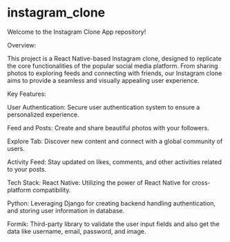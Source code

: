 # instagram_clone
Welcome to the Instagram Clone App repository!

Overview:

This project is a React Native-based Instagram clone, designed to replicate the core functionalities of the popular social media platform. From sharing photos to exploring feeds and connecting with friends, our Instagram clone aims to provide a seamless and visually appealing user experience.

Key Features:

User Authentication: Secure user authentication system to ensure a personalized experience.

Feed and Posts: Create and share beautiful photos with your followers.

Explore Tab: Discover new content and connect with a global community of users.

Activity Feed: Stay updated on likes, comments, and other activities related to your posts.

Tech Stack:
React Native: Utilizing the power of React Native for cross-platform compatibility.

Python: Leveraging Django for creating backend handling authentication, and storing user information in database.

Formik: Third-party library to validate the user input fields and also get the data like username, email, password, and image.
